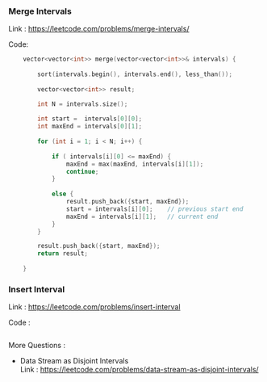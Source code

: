### Merge Intervals
Link : https://leetcode.com/problems/merge-intervals/

Code:
```cpp
    vector<vector<int>> merge(vector<vector<int>>& intervals) {
        
        sort(intervals.begin(), intervals.end(), less_than());
        
        vector<vector<int>> result;

        int N = intervals.size();
        
        int start =  intervals[0][0];
        int maxEnd = intervals[0][1];
        
        for (int i = 1; i < N; i++) {
            
            if ( intervals[i][0] <= maxEnd) {
                maxEnd = max(maxEnd, intervals[i][1]);
                continue;
            } 
            
            else {
                result.push_back({start, maxEnd});
                start = intervals[i][0];    // previous start end
                maxEnd = intervals[i][1];   // current end
            }
        }

        result.push_back({start, maxEnd});
        return result;
        
    }
```
### Insert Interval
Link : https://leetcode.com/problems/insert-interval

Code :
```cpp

```

More Questions : 
- Data Stream as Disjoint Intervals <br>
  Link : https://leetcode.com/problems/data-stream-as-disjoint-intervals/

